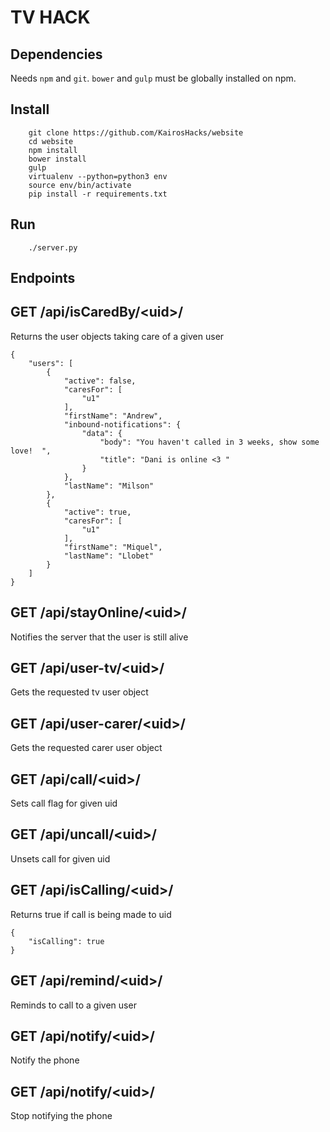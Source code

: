 # TV HACK

Dependencies
---

Needs `npm` and `git`. `bower` and `gulp` must be globally installed on npm.

Install
---
```
    git clone https://github.com/KairosHacks/website
    cd website
    npm install
    bower install
    gulp
    virtualenv --python=python3 env
    source env/bin/activate
    pip install -r requirements.txt
```

Run
---
```
    ./server.py
```        

Endpoints
---

## GET /api/isCaredBy/&lt;uid&gt;/
Returns the user objects taking care of a given user
```
{
    "users": [
        {
            "active": false,
            "caresFor": [
                "u1"
            ],
            "firstName": "Andrew",
            "inbound-notifications": {
                "data": {
                    "body": "You haven't called in 3 weeks, show some love!  ",
                    "title": "Dani is online <3 "
                }
            },
            "lastName": "Milson"
        },
        {
            "active": true,
            "caresFor": [
                "u1"
            ],
            "firstName": "Miquel",
            "lastName": "Llobet"
        }
    ]
}
```

## GET /api/stayOnline/&lt;uid&gt;/
Notifies the server that the user is still alive

## GET /api/user-tv/&lt;uid&gt;/
Gets the requested tv user object

## GET /api/user-carer/&lt;uid&gt;/
Gets the requested carer user object

## GET /api/call/&lt;uid&gt;/
Sets call flag for given uid

## GET /api/uncall/&lt;uid&gt;/
Unsets call for given uid

## GET /api/isCalling/&lt;uid&gt;/
Returns true if call is being made to uid
```
{
    "isCalling": true
}
```

## GET /api/remind/&lt;uid&gt;/
Reminds to call to a given user

## GET /api/notify/&lt;uid&gt;/
Notify the phone

## GET /api/notify/&lt;uid&gt;/
Stop notifying the phone
